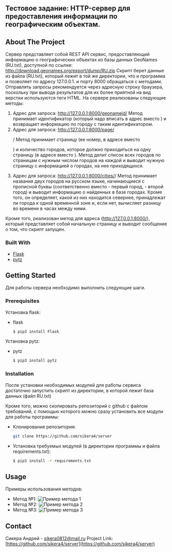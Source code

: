## Тестовое задание: HTTP-сервер для предоставления информации по географическим объектам.
## About The Project
Сервер представляет собой REST API сервис, предоставляющий информацию о географических объектах из базы данных GeoNames (RU.txt), доступной по ссылке: http://download.geonames.org/export/dump/RU.zip
Скрипт берет данные из файла (RU.txt), который лежит в той же директории, что и программа и позволяет по адресу 127.0.0.1. и порту 8000 обращаться с методами.
Отправлять запросы рекомендуется через адресную строку браузера, поскольку при выводе результатов для их более приятной на вид верстки используются теги HTML.
На сервере реализованы следующие методы:
1. Адрес для запроса: http://127.0.0.1:8000/geonameid/<geonameid>
Метод принимает идентификатор (который надо вписать в адрес вместо <geonameid>) и возвращает информацию по городу с таким идентификатором.
2. Адрес для запроса: http://127.0.0.1:8000/page/<p>/<n>
Метод принимает страницу (ее номер, в адресе вместо <p>) и количество городов, которое должно приходиться на одну страницу (в адресе вместо <n>). Метод делит список всех городов по страницам с нужным числом городов на каждой и выводит нужную страницу с информацией о городах, на нее приходящихся.
3. Адрес для запроса: http://127.0.0.1:8000/cities/<frst>/<scnd>
Метод принимает названия двух городов на русском языке, начинающиеся с прописной буквы (соответственно вместо <frst> - первый город, <scnd> - второй город) и выводит информацию о найденных в базе городах. Кроме того, он определяет, какой из них находится севернее, принадлежат ли города к одной временной зоне и, если нет, вычисляет разницу во времени в часах между ними.
 
Кроме того, реализован метод для адреса (http://127.0.0.1:8000/), который представляет собой начальную страницу и выводит сообщение о том, что скрипт запущен.
### Built With
* [Flask](https://flask.palletsprojects.com/en/1.1.x/)
* [pytz](https://pypi.org/project/pytz/)

## Getting Started
Для работы сервера необходимо выполнить следующие шаги.
### Prerequisites
Установка flask:
* flask
  ```sh
  $ pip3 install Flask
  ```
Установка pytz:
* pytz
  ```sh
  $ pip3 install pytz
  ``` 
### Installation
После установки необходимых модулей для работы сервиса достаточно запустить скрипт из директории, в которой лежит база данных (файл RU.txt)

Кроме того, можно скопировать репозиторий с github с файлом требований, с помощью которого можно сразу установить все модули для работы программы:
* Клонирование репозитория:
   ```sh
   git clone https://github.com/sikera4/server
   ```
* Установка требуемых модулей (в директории программы и файла requirements.txt):
   ```sh
   $ pip3 install -r requirements.txt
   ```
## Usage
Примеры использования методов:
* Метод №1:
![Пример метода 1](https://sun9-48.userapi.com/impf/ZMinsdZmPNZuSMonUvWoDsQdBffKKKVCjVmu_A/XDx3NmLMYgk.jpg?size=450x477&quality=96&proxy=1&sign=edb7a948ea0ce3f5ccec1619a92c7d6e&type=album)
* Метод №2:
![Пример метода 2](https://sun9-66.userapi.com/impf/jnbRU2H2KA3lCsw0PR-6A7C0mnwC3qjDcfmyLg/XXn9nwtYERs.jpg?size=1919x382&quality=96&proxy=1&sign=ebf8b4d0c4267b0a2ef0fd1c4e52d0fd&type=album)
* Метод №3:
![Пример метода 3](https://sun9-65.userapi.com/impf/Qnho2FZQG4jVNznnOl-xoMvjwq_BdvLLCwh-2g/HDvjVY3G-UA.jpg?size=663x878&quality=96&proxy=1&sign=30de8082450460fb4e57e76c9b09f84f&type=album)


## Contact
Сикера Андрей - sikera0812@mail.ru
Project Link: [https://github.com/sikera4/server](https://github.com/sikera4/server)

